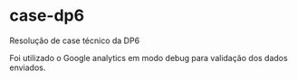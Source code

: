 # case-dp6
Resolução de case técnico da DP6


Foi utilizado o Google analytics em modo debug para validação dos dados enviados.

